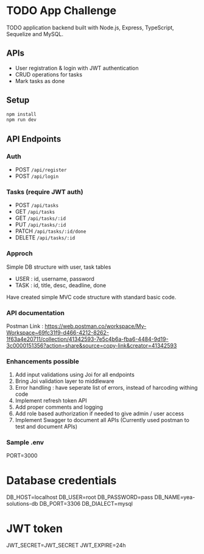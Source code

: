 # TODO App Challenge

TODO application backend built with Node.js, Express, TypeScript, Sequelize and MySQL.

## APIs

- User registration & login with JWT authentication
- CRUD operations for tasks
- Mark tasks as done

## Setup

```bash
npm install
npm run dev
```

## API Endpoints

### Auth

- POST `/api/register`
- POST `/api/login`

### Tasks (require JWT auth)

- POST `/api/tasks`
- GET `/api/tasks`
- GET `/api/tasks/:id`
- PUT `/api/tasks/:id`
- PATCH `/api/tasks/:id/done`
- DELETE `/api/tasks/:id`

### Approch

Simple DB structure with user, task tables

- USER : id, username, password
- TASK : id, title, desc, deadline, done

Have created simple MVC code structure with standard basic code.

### API documentation

Postman Link : https://web.postman.co/workspace/My-Workspace~69fc31f9-d466-4212-8262-1f63a4e20711/collection/41342593-7e5c4b6a-fba6-4484-9d19-3c0000151356?action=share&source=copy-link&creator=41342593

### Enhancements possible

1. Add input validations using Joi for all endpoints
2. Bring Joi validation layer to middleware
3. Error handling : have seperate list of errors, instead of harcoding withing code
4. Implement refresh token API
5. Add proper comments and logging
6. Add role based authorization if needed to give admin / user access
7. Implement Swagger to document all APIs (Currently used postman to test and document APIs)

### Sample .env

PORT=3000

# Database credentials

DB_HOST=localhost
DB_USER=root
DB_PASSWORD=pass
DB_NAME=yea-solutions-db
DB_PORT=3306
DB_DIALECT=mysql

# JWT token

JWT_SECRET=JWT_SECRET
JWT_EXPIRE=24h
